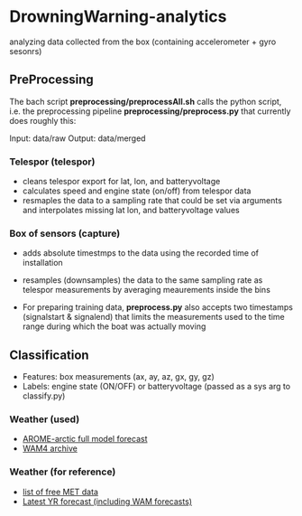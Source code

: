 # DrowningWarning-analytics
analyzing data collected from the box (containing accelerometer + gyro sesonrs)

## PreProcessing

The bach script __preprocessing/preprocessAll.sh__ calls the python script, i.e. the preprocessing pipeline __preprocessing/preprocess.py__ that currently does roughly this:

Input: data/raw Output: data/merged

### Telespor (telespor)
- cleans telespor export for lat, lon, and batteryvoltage
- calculates speed and engine state (on/off) from telespor data
- resmaples the data to a sampling rate that could be set via arguments and interpolates missing lat lon, and batteryvoltage values

### Box of sensors (capture)
- adds absolute timestmps to the data using the recorded time of installation
- resamples (downsamples) the data to the same sampling rate as telespor measurements by averaging meaurements inside the bins

- For preparing training data, __preprocess.py__ also accepts two timestamps (signalstart & signalend) that limits the measurements used to the time range during which the boat was actually moving

## Classification

* Features: box measurements (ax, ay, az, gx, gy, gz)
* Labels: engine state (ON/OFF) or batteryvoltage (passed as a sys arg to classify.py)

### Weather (used)
- [AROME-arctic full model forecast](https://www.met.no/en/projects/The-weather-model-AROME-Arctic)
- [WAM4 archive](http://thredds.met.no/thredds/catalog/fou-hi/mywavewam4archive/catalog.html)

### Weather (for reference)
- [list of free MET data](https://www.met.no/frie-meteorologiske-data/frie-meteorologiske-data)
- [Latest YR forecast (including WAM forecasts)](https://www.met.no/frie-meteorologiske-data/frie-meteorologiske-data)
